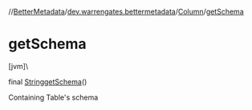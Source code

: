 //[BetterMetadata](../../../index.md)/[dev.warrengates.bettermetadata](../index.md)/[Column](index.md)/[getSchema](get-schema.md)

# getSchema

[jvm]\

final [String](https://docs.oracle.com/javase/8/docs/api/java/lang/String.html)[getSchema](get-schema.md)()

Containing Table's schema
